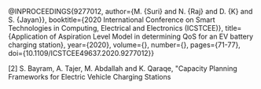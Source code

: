 
@INPROCEEDINGS{9277012,  author={M. {Suri} and N. {Raj} and D. {K} and S. {Jayan}},  booktitle={2020 International Conference on Smart Technologies in Computing, Electrical and Electronics (ICSTCEE)},   title={Application of Aspiration Level Model in determining QoS for an EV battery charging station},   year={2020},  volume={},  number={},  pages={71-77},  doi={10.1109/ICSTCEE49637.2020.9277012}}

[2]	S. Bayram, A. Tajer, M. Abdallah and K. Qaraqe, "Capacity Planning Frameworks for Electric Vehicle Charging Stations
